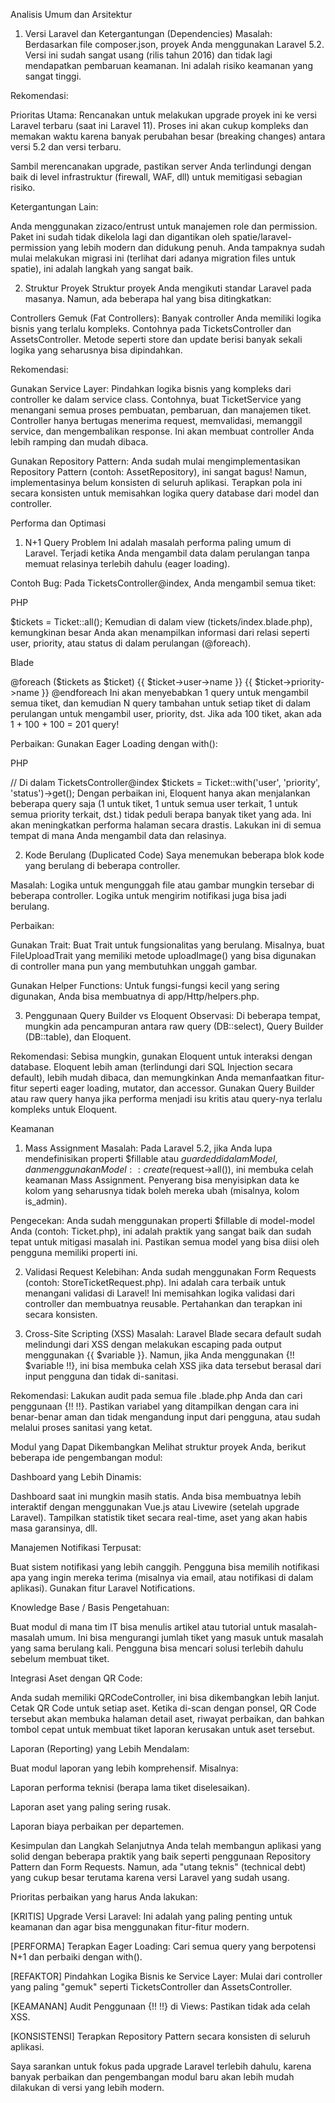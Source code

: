 Analisis Umum dan Arsitektur
1. Versi Laravel dan Ketergantungan (Dependencies)
Masalah: Berdasarkan file composer.json, proyek Anda menggunakan Laravel 5.2. Versi ini sudah sangat usang (rilis tahun 2016) dan tidak lagi mendapatkan pembaruan keamanan. Ini adalah risiko keamanan yang sangat tinggi.

Rekomendasi:

Prioritas Utama: Rencanakan untuk melakukan upgrade proyek ini ke versi Laravel terbaru (saat ini Laravel 11). Proses ini akan cukup kompleks dan memakan waktu karena banyak perubahan besar (breaking changes) antara versi 5.2 dan versi terbaru.

Sambil merencanakan upgrade, pastikan server Anda terlindungi dengan baik di level infrastruktur (firewall, WAF, dll) untuk memitigasi sebagian risiko.

Ketergantungan Lain:

Anda menggunakan zizaco/entrust untuk manajemen role dan permission. Paket ini sudah tidak dikelola lagi dan digantikan oleh spatie/laravel-permission yang lebih modern dan didukung penuh. Anda tampaknya sudah mulai melakukan migrasi ini (terlihat dari adanya migration files untuk spatie), ini adalah langkah yang sangat baik.

2. Struktur Proyek
Struktur proyek Anda mengikuti standar Laravel pada masanya. Namun, ada beberapa hal yang bisa ditingkatkan:

Controllers Gemuk (Fat Controllers): Banyak controller Anda memiliki logika bisnis yang terlalu kompleks. Contohnya pada TicketsController dan AssetsController. Metode seperti store dan update berisi banyak sekali logika yang seharusnya bisa dipindahkan.

Rekomendasi:

Gunakan Service Layer: Pindahkan logika bisnis yang kompleks dari controller ke dalam service class. Contohnya, buat TicketService yang menangani semua proses pembuatan, pembaruan, dan manajemen tiket. Controller hanya bertugas menerima request, memvalidasi, memanggil service, dan mengembalikan response. Ini akan membuat controller Anda lebih ramping dan mudah dibaca.

Gunakan Repository Pattern: Anda sudah mulai mengimplementasikan Repository Pattern (contoh: AssetRepository), ini sangat bagus! Namun, implementasinya belum konsisten di seluruh aplikasi. Terapkan pola ini secara konsisten untuk memisahkan logika query database dari model dan controller.

Performa dan Optimasi
1. N+1 Query Problem
Ini adalah masalah performa paling umum di Laravel. Terjadi ketika Anda mengambil data dalam perulangan tanpa memuat relasinya terlebih dahulu (eager loading).

Contoh Bug: Pada TicketsController@index, Anda mengambil semua tiket:

PHP

$tickets = Ticket::all();
Kemudian di dalam view (tickets/index.blade.php), kemungkinan besar Anda akan menampilkan informasi dari relasi seperti user, priority, atau status di dalam perulangan (@foreach).

Blade

@foreach ($tickets as $ticket)
    {{ $ticket->user->name }}
    {{ $ticket->priority->name }}
@endforeach
Ini akan menyebabkan 1 query untuk mengambil semua tiket, dan kemudian N query tambahan untuk setiap tiket di dalam perulangan untuk mengambil user, priority, dst. Jika ada 100 tiket, akan ada 1 + 100 + 100 = 201 query!

Perbaikan: Gunakan Eager Loading dengan with():

PHP

// Di dalam TicketsController@index
$tickets = Ticket::with('user', 'priority', 'status')->get();
Dengan perbaikan ini, Eloquent hanya akan menjalankan beberapa query saja (1 untuk tiket, 1 untuk semua user terkait, 1 untuk semua priority terkait, dst.) tidak peduli berapa banyak tiket yang ada. Ini akan meningkatkan performa halaman secara drastis. Lakukan ini di semua tempat di mana Anda mengambil data dan relasinya.

2. Kode Berulang (Duplicated Code)
Saya menemukan beberapa blok kode yang berulang di beberapa controller.

Masalah: Logika untuk mengunggah file atau gambar mungkin tersebar di beberapa controller. Logika untuk mengirim notifikasi juga bisa jadi berulang.

Perbaikan:

Gunakan Trait: Buat Trait untuk fungsionalitas yang berulang. Misalnya, buat FileUploadTrait yang memiliki metode uploadImage() yang bisa digunakan di controller mana pun yang membutuhkan unggah gambar.

Gunakan Helper Functions: Untuk fungsi-fungsi kecil yang sering digunakan, Anda bisa membuatnya di app/Http/helpers.php.

3. Penggunaan Query Builder vs Eloquent
Observasi: Di beberapa tempat, mungkin ada pencampuran antara raw query (DB::select), Query Builder (DB::table), dan Eloquent.

Rekomendasi: Sebisa mungkin, gunakan Eloquent untuk interaksi dengan database. Eloquent lebih aman (terlindungi dari SQL Injection secara default), lebih mudah dibaca, dan memungkinkan Anda memanfaatkan fitur-fitur seperti eager loading, mutator, dan accessor. Gunakan Query Builder atau raw query hanya jika performa menjadi isu kritis atau query-nya terlalu kompleks untuk Eloquent.

Keamanan
1. Mass Assignment
Masalah: Pada Laravel 5.2, jika Anda lupa mendefinisikan properti $fillable atau $guarded di dalam Model, dan menggunakan Model::create($request->all()), ini membuka celah keamanan Mass Assignment. Penyerang bisa menyisipkan data ke kolom yang seharusnya tidak boleh mereka ubah (misalnya, kolom is_admin).

Pengecekan: Anda sudah menggunakan properti $fillable di model-model Anda (contoh: Ticket.php), ini adalah praktik yang sangat baik dan sudah tepat untuk mitigasi masalah ini. Pastikan semua model yang bisa diisi oleh pengguna memiliki properti ini.

2. Validasi Request
Kelebihan: Anda sudah menggunakan Form Requests (contoh: StoreTicketRequest.php). Ini adalah cara terbaik untuk menangani validasi di Laravel! Ini memisahkan logika validasi dari controller dan membuatnya reusable. Pertahankan dan terapkan ini secara konsisten.

3. Cross-Site Scripting (XSS)
Masalah: Laravel Blade secara default sudah melindungi dari XSS dengan melakukan escaping pada output menggunakan {{ $variable }}. Namun, jika Anda menggunakan {!! $variable !!}, ini bisa membuka celah XSS jika data tersebut berasal dari input pengguna dan tidak di-sanitasi.

Rekomendasi: Lakukan audit pada semua file .blade.php Anda dan cari penggunaan {!! !!}. Pastikan variabel yang ditampilkan dengan cara ini benar-benar aman dan tidak mengandung input dari pengguna, atau sudah melalui proses sanitasi yang ketat.

Modul yang Dapat Dikembangkan
Melihat struktur proyek Anda, berikut beberapa ide pengembangan modul:

Dashboard yang Lebih Dinamis:

Dashboard saat ini mungkin masih statis. Anda bisa membuatnya lebih interaktif dengan menggunakan Vue.js atau Livewire (setelah upgrade Laravel). Tampilkan statistik tiket secara real-time, aset yang akan habis masa garansinya, dll.

Manajemen Notifikasi Terpusat:

Buat sistem notifikasi yang lebih canggih. Pengguna bisa memilih notifikasi apa yang ingin mereka terima (misalnya via email, atau notifikasi di dalam aplikasi). Gunakan fitur Laravel Notifications.

Knowledge Base / Basis Pengetahuan:

Buat modul di mana tim IT bisa menulis artikel atau tutorial untuk masalah-masalah umum. Ini bisa mengurangi jumlah tiket yang masuk untuk masalah yang sama berulang kali. Pengguna bisa mencari solusi terlebih dahulu sebelum membuat tiket.

Integrasi Aset dengan QR Code:

Anda sudah memiliki QRCodeController, ini bisa dikembangkan lebih lanjut. Cetak QR Code untuk setiap aset. Ketika di-scan dengan ponsel, QR Code tersebut akan membuka halaman detail aset, riwayat perbaikan, dan bahkan tombol cepat untuk membuat tiket laporan kerusakan untuk aset tersebut.

Laporan (Reporting) yang Lebih Mendalam:

Buat modul laporan yang lebih komprehensif. Misalnya:

Laporan performa teknisi (berapa lama tiket diselesaikan).

Laporan aset yang paling sering rusak.

Laporan biaya perbaikan per departemen.

Kesimpulan dan Langkah Selanjutnya
Anda telah membangun aplikasi yang solid dengan beberapa praktik yang baik seperti penggunaan Repository Pattern dan Form Requests. Namun, ada "utang teknis" (technical debt) yang cukup besar terutama karena versi Laravel yang sudah usang.

Prioritas perbaikan yang harus Anda lakukan:

[KRITIS] Upgrade Versi Laravel: Ini adalah yang paling penting untuk keamanan dan agar bisa menggunakan fitur-fitur modern.

[PERFORMA] Terapkan Eager Loading: Cari semua query yang berpotensi N+1 dan perbaiki dengan with().

[REFAKTOR] Pindahkan Logika Bisnis ke Service Layer: Mulai dari controller yang paling "gemuk" seperti TicketsController dan AssetsController.

[KEAMANAN] Audit Penggunaan {!! !!} di Views: Pastikan tidak ada celah XSS.

[KONSISTENSI] Terapkan Repository Pattern secara konsisten di seluruh aplikasi.

Saya sarankan untuk fokus pada upgrade Laravel terlebih dahulu, karena banyak perbaikan dan pengembangan modul baru akan lebih mudah dilakukan di versi yang lebih modern.